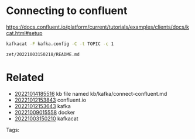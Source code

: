 # Connecting to confluent
https://docs.confluent.io/platform/current/tutorials/examples/clients/docs/kcat.html#setup
```bash
kafkacat -F kafka.config -C -t TOPIC -c 1
```

` zet/20221003150218/README.md `

# Related

- [20221014185516](/zet/20221014185516/README.md) kb file named kb/kafka/connect-confluent.md
- [20221012153843](/zet/20221012153843/README.md) confluent.io
- [20221012153643](/zet/20221012153643/README.md) kafka
- [20221009015558](/zet/20221009015558/README.md) docker
- [20221003150210](/zet/20221003150210/README.md) kafkacat

Tags:

    
